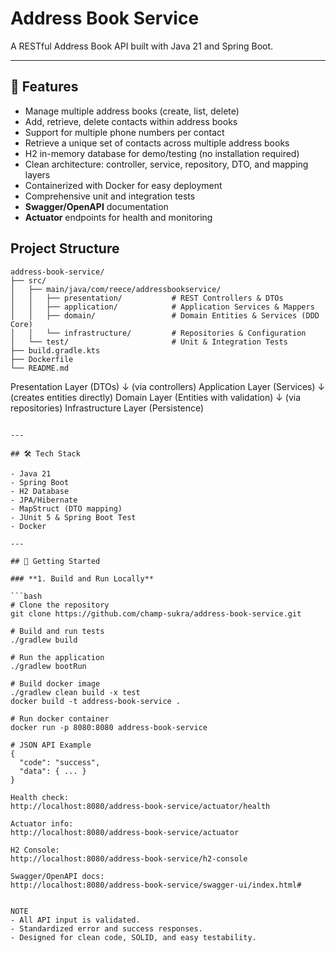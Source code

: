 # Address Book Service

A RESTful Address Book API built with Java 21 and Spring Boot.

---

## 🚀 Features

- Manage multiple address books (create, list, delete)
- Add, retrieve, delete contacts within address books
- Support for multiple phone numbers per contact
- Retrieve a unique set of contacts across multiple address books
- H2 in-memory database for demo/testing (no installation required)
- Clean architecture: controller, service, repository, DTO, and mapping layers
- Containerized with Docker for easy deployment
- Comprehensive unit and integration tests
- **Swagger/OpenAPI** documentation
- **Actuator** endpoints for health and monitoring

## Project Structure
```
address-book-service/
├── src/
│   ├── main/java/com/reece/addressbookservice/
│   │   ├── presentation/           # REST Controllers & DTOs
│   │   ├── application/            # Application Services & Mappers
│   │   ├── domain/                 # Domain Entities & Services (DDD Core)
│   │   └── infrastructure/         # Repositories & Configuration
│   └── test/                       # Unit & Integration Tests
├── build.gradle.kts
├── Dockerfile
└── README.md

```
Presentation Layer (DTOs)
↓ (via controllers)
Application Layer (Services)
↓ (creates entities directly)
Domain Layer (Entities with validation)
↓ (via repositories)
Infrastructure Layer (Persistence)
```

---

## 🛠️ Tech Stack

- Java 21
- Spring Boot
- H2 Database
- JPA/Hibernate
- MapStruct (DTO mapping)
- JUnit 5 & Spring Boot Test
- Docker

---

## 🏁 Getting Started

### **1. Build and Run Locally**

```bash
# Clone the repository
git clone https://github.com/champ-sukra/address-book-service.git

# Build and run tests
./gradlew build

# Run the application
./gradlew bootRun

# Build docker image
./gradlew clean build -x test
docker build -t address-book-service .

# Run docker container
docker run -p 8080:8080 address-book-service

# JSON API Example
{
  "code": "success",
  "data": { ... }
}

Health check:
http://localhost:8080/address-book-service/actuator/health

Actuator info:
http://localhost:8080/address-book-service/actuator

H2 Console:
http://localhost:8080/address-book-service/h2-console

Swagger/OpenAPI docs:
http://localhost:8080/address-book-service/swagger-ui/index.html#


NOTE
- All API input is validated.
- Standardized error and success responses.
- Designed for clean code, SOLID, and easy testability.

